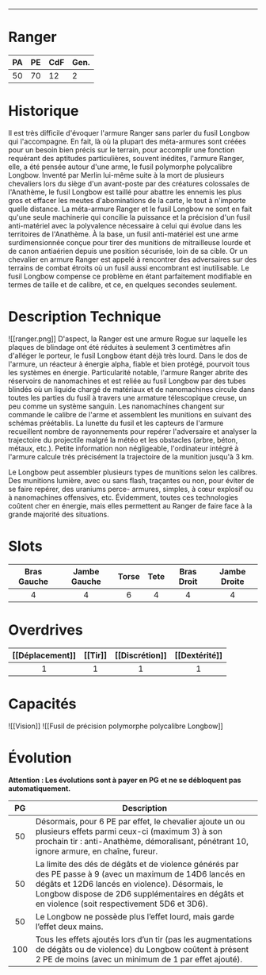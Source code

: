 
___
# Ranger

| PA  | PE  | CdF | Gen. |
| --- | --- | --- | ---- |
| 50  | 70  | 12  | 2    |
# Historique

Il est très difficile d'évoquer l'armure Ranger sans parler du fusil Longbow qui l'accompagne. En fait, là où la plupart des méta-armures sont créées pour un besoin bien précis sur le terrain, pour accomplir une fonction requérant des aptitudes particulières, souvent inédites, l'armure Ranger, elle, a été pensée autour d'une arme, le fusil polymorphe polycalibre Longbow. Inventé par Merlin lui-même suite à la mort de plusieurs chevaliers lors du siège d'un avant-poste par des créatures colossales de l'Anathème, le fusil Longbow est taillé pour abattre les ennemis les plus gros et effacer les meutes d'abominations de la carte, le tout à n'importe quelle distance. La méta-armure Ranger et le fusil Longbow ne sont en fait qu'une seule machinerie qui concilie la puissance et la précision d'un fusil anti-matériel avec la polyvalence nécessaire à celui qui évolue dans les territoires de l'Anathème. À la base, un fusil anti-matériel est une arme surdimensionnée conçue pour tirer des munitions de mitrailleuse lourde et de canon antiaérien depuis une position sécurisée, loin de sa cible. Or un chevalier en armure Ranger est appelé à rencontrer des adversaires sur des terrains de combat étroits où un fusil aussi encombrant est inutilisable. Le fusil Longbow compense ce problème en étant parfaitement modifiable en termes de taille et de calibre, et ce, en quelques secondes seulement.

# Description Technique
![[ranger.png]]
D'aspect, la Ranger est une armure Rogue sur laquelle les plaques de blindage ont été réduites à seulement 3 centimètres afin d'alléger le porteur, le fusil Longbow étant déjà très lourd. Dans le dos de l'armure, un réacteur à énergie alpha, fiable et bien protégé, pourvoit tous les systèmes en énergie. Particularité notable, l'armure Ranger abrite des réservoirs de nanomachines et est reliée au fusil Longbow par des tubes blindés où un liquide chargé de matériaux et de nanomachines circule dans toutes les parties du fusil à travers une armature télescopique creuse, un peu comme un système sanguin. Les nanomachines changent sur commande le calibre de l'arme et assemblent les munitions en suivant des schémas préétablis. La lunette du fusil et les capteurs de l'armure recueillent nombre de rayonnements pour repérer l'adversaire et analyser la trajectoire du projectile malgré la météo et les obstacles (arbre, béton, métaux, etc.). Petite information non négligeable, l'ordinateur intégré à l'armure calcule très précisément la trajectoire de la munition jusqu'à 3 km.

Le Longbow peut assembler plusieurs types de munitions selon les calibres. Des munitions lumière, avec ou sans flash, traçantes ou non, pour éviter de se faire repérer, des uraniums perce- armures, simples, à cœur explosif ou à nanomachines offensives, etc. Évidemment, toutes ces technologies coûtent cher en énergie, mais elles permettent au Ranger de faire face à la grande majorité des situations.

# Slots

| Bras Gauche | Jambe Gauche | Torse | Tete | Bras Droit | Jambe Droite |
| :---------: | :----------: | :---: | :--: | :--------: | :----------: |
|      4      |      4       |   6   |  4   |     4      |      4       |
# Overdrives

| [[Déplacement]] | [[Tir]] | [[Discrétion]] | [[Dextérité]] |
| :-------------: | :-----: | :------------: | :-----------: |
|        1        |    1    |       1        |       1       |
# Capacités

![[Vision]]
![[Fusil de précision polymorphe polycalibre Longbow]]

# Évolution

**Attention : Les évolutions sont à payer en PG et ne se débloquent pas automatiquement.**

| PG  | Description                                                                                                                                                                                                                                                    |
| :-: | -------------------------------------------------------------------------------------------------------------------------------------------------------------------------------------------------------------------------------------------------------------- |
| 50  | Désormais, pour 6 PE par effet, le chevalier ajoute un ou plusieurs effets parmi ceux-ci (maximum 3) à son prochain tir : anti-Anathème, démoralisant, pénétrant 10, ignore armure, en chaîne, fureur.                                                         |
| 50  | La limite des dés de dégâts et de violence générés par des PE passe à 9 (avec un maximum de 14D6 lancés en dégâts et 12D6 lancés en violence). Désormais, le Longbow dispose de 2D6 supplémentaires en dégâts et en violence (soit respectivement 5D6 et 3D6). |
| 50  | Le Longbow ne possède plus l’effet lourd, mais garde l’effet deux mains.                                                                                                                                                                                       |
| 100 | Tous les effets ajoutés lors d’un tir (pas les augmentations de dégâts ou de violence) du Longbow coûtent à présent 2 PE de moins (avec un minimum de 1 par effet ajouté).                                                                                     |
